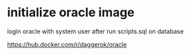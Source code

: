 # initialize oracle image
login oracle with system user after run scripts.sql on database

https://hub.docker.com/r/daggerok/oracle